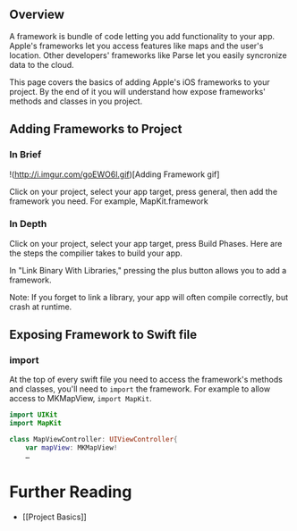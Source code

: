 ## Overview

A framework is bundle of code letting you add functionality to your app. Apple's frameworks let you access features like maps and the user's location. Other developers' frameworks like Parse let you easily syncronize data to the cloud. 

This page covers the basics of adding Apple's iOS frameworks to your project. By the end of it you will understand how expose frameworks' methods and classes in you project. 

## Adding Frameworks to Project

### In Brief

!(http://i.imgur.com/goEWO6l.gif)[Adding Framework gif]

Click on your project, select your app target, press general, then add the framework you need. For example, MapKit.framework

### In Depth

Click on your project, select your app target, press Build Phases. Here are the steps the compilier takes to build your app. 

In "Link Binary With Libraries," pressing the plus button allows you to add a framework. 

Note: If you forget to link a library, your app will often compile correctly, but crash at runtime. 

## Exposing Framework to Swift file

### import

At the top of every swift file you need to access the framework's methods and classes, you'll need to `import` the framework. For example to allow access to MKMapView, `import MapKit`.

```Swift
import UIKit
import MapKit

class MapViewController: UIViewController{
    var mapView: MKMapView!
    …
```

# Further Reading

* [[Project Basics]]